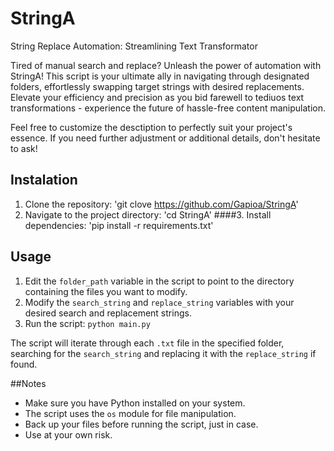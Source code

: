 # StringA
String Replace Automation: Streamlining Text Transformator

Tired of manual search and replace? Unleash the power of automation with StringA! This script is your ultimate ally in navigating through designated folders, effortlessly swapping target strings with desired replacements. 
Elevate your efficiency and precision as you bid farewell to tediuos text transformations - experience the future of hassle-free content manipulation.

Feel free to customize the desctiption to perfectly suit your project's essence. If you need further adjustment or additional details, don't hesitate to ask!

## Instalation 
1. Clone the repository: 'git clove <https://github.com/Gapioa/StringA>'
2. Navigate to the project directory: 'cd StringA'
####3. Install dependencies: 'pip install -r requirements.txt'

## Usage
1. Edit the `folder_path` variable in the script to point to the directory containing the files you want to modify.
2. Modify the `search_string` and `replace_string` variables with your desired search and replacement strings.
3. Run the script: `python main.py`

The script will iterate through each `.txt` file in the specified folder, searching for the `search_string` and replacing it with the `replace_string` if found.

##Notes 
- Make sure you have Python installed on your system.
- The script uses the `os` module for file manipulation.
- Back up your files before running the script, just in case.
- Use at your own risk.

